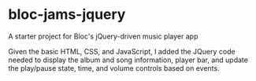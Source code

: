 # bloc-jams-jquery
A starter project for Bloc's jQuery-driven music player app

Given the basic HTML, CSS, and JavaScript, I added the JQuery code needed to display the album and song information, player bar, and update the play/pause state, time, and volume controls based on events. 
